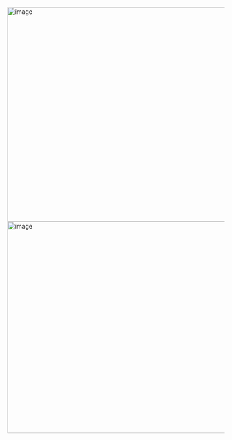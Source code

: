 <img width="881" height="497" alt="image" src="https://github.com/user-attachments/assets/0dda39b1-f40b-4b65-8c60-0027a3f8db84" />
<img width="884" height="490" alt="image" src="https://github.com/user-attachments/assets/171875ac-5418-4b52-a36b-159f803109c8" />

